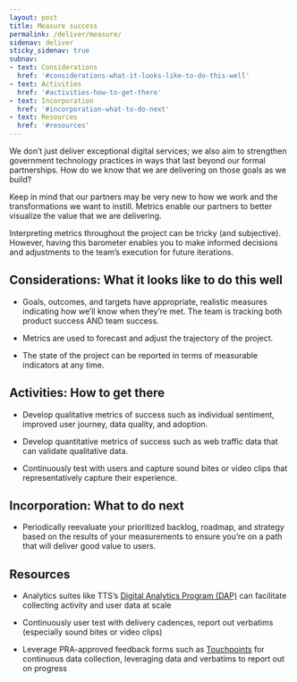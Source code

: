 ```yaml
---
layout: post
title: Measure success
permalink: /deliver/measure/
sidenav: deliver
sticky_sidenav: true
subnav:
- text: Considerations
  href: '#considerations-what-it-looks-like-to-do-this-well'
- text: Activities
  href: '#activities-how-to-get-there'
- text: Incorporation
  href: '#incorporation-what-to-do-next'
- text: Resources
  href: '#resources'
---
```

We don’t just deliver exceptional digital services; we also aim to strengthen government technology practices in ways that last beyond our formal partnerships. How do we know that we are delivering on those goals as we build?

Keep in mind that our partners may be very new to how we work and the transformations we want to instill. Metrics enable our partners to better visualize the value that we are delivering.

Interpreting metrics throughout the project can be tricky (and subjective). However, having this barometer enables you to make informed decisions and adjustments to the team’s execution for future iterations.

## Considerations: What it looks like to do this well

- Goals, outcomes, and targets have appropriate, realistic measures indicating how we’ll know when they’re met.
The team is tracking both product success AND team success.

- Metrics are used to forecast and adjust the trajectory of the project.

- The state of the project can be reported in terms of measurable indicators at any time.

## Activities: How to get there

- Develop qualitative metrics of success such as individual sentiment, improved user journey, data quality, and adoption.

- Develop quantitative metrics of success such as web traffic data that can validate qualitative data.

- Continuously test with users and capture sound bites or video clips that representatively capture their experience.

## Incorporation: What to do next

- Periodically reevaluate your prioritized backlog, roadmap, and strategy based on the results of your measurements to ensure you’re on a path that will deliver good value to users.

## Resources

- Analytics suites like TTS’s [Digital Analytics Program (DAP)](https://digital.gov/guides/dap/) can facilitate collecting activity and user data at scale

- Continuously user test with delivery cadences, report out verbatims (especially sound bites or video clips)

- Leverage PRA-approved feedback forms such as [Touchpoints](https://touchpoints.digital.gov/) for continuous data collection, leveraging data and verbatims to report out on progress
